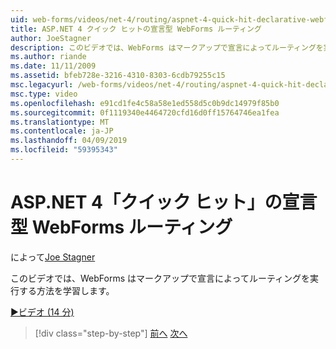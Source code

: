 ```yaml
---
uid: web-forms/videos/net-4/routing/aspnet-4-quick-hit-declarative-webforms-routing
title: ASP.NET 4 クイック ヒットの宣言型 WebForms ルーティング
author: JoeStagner
description: このビデオでは、WebForms はマークアップで宣言によってルーティングを実行する方法を学習します。
ms.author: riande
ms.date: 11/11/2009
ms.assetid: bfeb728e-3216-4310-8303-6cdb79255c15
msc.legacyurl: /web-forms/videos/net-4/routing/aspnet-4-quick-hit-declarative-webforms-routing
msc.type: video
ms.openlocfilehash: e91cd1fe4c58a58e1ed558d5c0b9dc14979f85b0
ms.sourcegitcommit: 0f1119340e4464720cfd16d0ff15764746ea1fea
ms.translationtype: MT
ms.contentlocale: ja-JP
ms.lasthandoff: 04/09/2019
ms.locfileid: "59395343"
---
```

# <a name="aspnet-4-quick-hit---declarative-webforms-routing"></a>ASP.NET 4「クイック ヒット」の宣言型 WebForms ルーティング

によって[Joe Stagner](https://github.com/JoeStagner)

このビデオでは、WebForms はマークアップで宣言によってルーティングを実行する方法を学習します。 

[&#9654;ビデオ (14 分)](https://channel9.msdn.com/Blogs/ASP-NET-Site-Videos/aspnet-4-quick-hit-declarative-webforms-routing)

> [!div class="step-by-step"]
> [前へ](aspnet-4-quick-hit-imperative-webforms-routing.md)
> [次へ](aspnet-4-quick-hit-outbound-webforms-routing.md)
